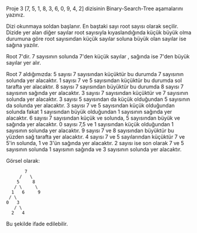 Proje 3
[7, 5, 1, 8, 3, 6, 0, 9, 4, 2] dizisinin Binary-Search-Tree aşamalarını yazınız.

Dizi okunmaya soldan başlanır. En baştaki sayı root sayısı olarak seçilir. Dizide yer alan diğer sayılar root sayısıyla kıyaslandığında küçük büyük olma durumuna göre root sayısından küçük sayılar soluna büyük olan sayılar ise sağına yazılır.


Root 7'dir. 7 sayısının solunda 7'den küçük sayılar , sağında ise 7'den büyük sayılar yer alır.

Root 7 aldığımızda:
5 sayısı 7 sayısından küçüktür bu durumda 7 sayısının solunda yer alacaktır.
1 sayısı 7 ve 5 sayısından küçüktür bu durumda sol tarafta yer alacaktır.
8 sayısı 7 sayısından büyüktür bu durumda 8 sayısı 7 sayısının sağında yer alacaktır.
3 sayısı 7 sayısından küçüktür ve 7 sayısının solunda yer alacaktır.
3 sayısı 5 sayısından da küçük olduğundan 5 sayısının da solunda yer alacaktır.
3 sayısı 7 ve 5 sayısından küçük olduğundan solunda fakat 1 sayısından büyük olduğundan 1 sayısının sağında yer alacaktır.
6 sayısı 7 sayısından küçük ve solunda, 5 sayısından büyük ve sağında yer alacaktır.
0 sayısı 7,5 ve 1 sayısından küçük olduğundan 1 sayısının solunda yer alacaktır.
9 sayısı 7 ve 8 sayısından büyüktür bu yüzden sağ tarafta yer alacaktır.
4 sayısı 7 ve 5 sayılarından küçüktür 7 ve 5'in solunda, 1 ve 3'ün sağında yer alacaktır.
2 sayısı ise son olarak 7 ve 5 sayısının solunda 1 sayısının sağında ve 3 sayısının solunda yer alacaktır.
 
Görsel olarak:


           7
         /   \
        5     8
       / \     \
      1   6     9
     / \     
    0   3
       / \
      2   4 

Bu şekilde ifade edilebilir.
